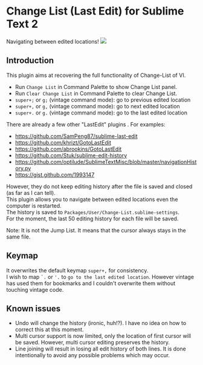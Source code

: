 Change List (Last Edit) for Sublime Text 2
====================
Navigating between edited locations!
<img src="https://github.com/randy3k/Change-List/raw/master/changelist.png">

Introduction
------------
This plugin aims at recovering the full functionality of Change-List of VI.
* Run ``Change List`` in Command Palette to show Change List panel.
* Run ``Clear Change List`` in Command Palette to clear Change List.
* ``super+;`` or ``g;`` (vintage command mode): go to previous edited location
* ``super+,`` or ``g,`` (vintage command mode): go to next edited location
* ``super+.`` or ``g.`` (vintage command mode): go to the last edited location

There are already a few other "LastEdit" plugins . For examples:
* https://github.com/SamPeng87/sublime-last-edit
* https://github.com/khrizt/GotoLastEdit
* https://github.com/abrookins/GotoLastEdit
* https://github.com/Stuk/sublime-edit-history
* https://github.com/optilude/SublimeTextMisc/blob/master/navigationHistory.py
* https://gist.github.com/1993147 

However, they do not keep editing history after the file is saved and closed (as far as I can tell).<BR>
This plugin allows you to navigate between edited locations even the computer is restarted.<BR>
The history is saved to ``Packages/User/Change-List.sublime-settings``.<BR>
For the moment, the last 50 editing history for each file will be saved.<BR>

Note: It is not the Jump List. It means that the cursor always stays in the same file.

Keymap
----------------------
It overwrites the default keymap ``super+,`` for consistency.<br>
I wish to map <code>\`.</code> or ``'.`` to ``go to the last edited location``. 
However vintage has used them for bookmarks and I couldn't overwrite them without touching vintage code.

Known issues
-----------------------
* Undo will change the history (ironic, huh!?). I have no idea on how to correct this at this moment.
* Multi cursor support is now limited, only the location of first cursor will be saved.
  However, multi cursor editing preserves the history.
* Line joining will result in losing all edit history of both lines. 
It is done intentionally to avoid any possible problems which may occur.
